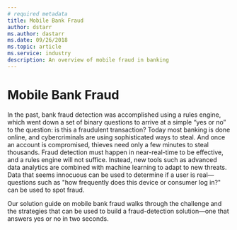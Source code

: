```yaml
---
# required metadata
title: Mobile Bank Fraud 
author: dstarr
ms.author: dastarr
ms.date: 09/26/2018
ms.topic: article
ms.service: industry
description: An overview of mobile fraud in banking
---
```

# Mobile Bank Fraud

In the past, bank fraud detection was accomplished using a rules engine, which went down a set of binary questions to arrive at a simple “yes or no” to the question: is this a fraudulent transaction? Today most banking is done online, and cybercriminals are using sophisticated ways to steal. And once an account is compromised, thieves need only a few minutes to steal thousands. Fraud detection must happen in near-real-time to be effective, and a rules engine will not suffice. Instead, new tools such as advanced data analytics are combined with machine learning to adapt to new threats. Data that seems innocuous can be used to determine if a user is real—questions such as "how frequently does this device or consumer log in?" can be used to spot fraud.

Our solution guide on mobile bank fraud walks through the challenge and the strategies that can be used to build a fraud-detection solution—one that answers yes or no in two seconds.

